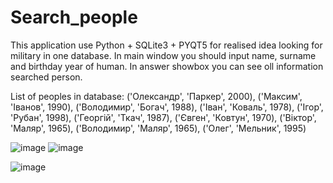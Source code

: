 # Search_people
This application use Python + SQLite3 + PYQT5 for realised idea looking for military in one database.   In main window you should input name, surname and birthday year of human. In answer showbox you can see oll information searched person.

List of peoples in database:
('Олександр', 'Паркер', 2000),
('Максим', 'Іванов', 1990),
('Володимир', 'Богач', 1988),
('Іван', 'Коваль', 1978),
('Ігор', 'Рубан', 1998),
('Георгій', 'Ткач', 1987),
('Євген', 'Ковтун', 1970),
('Віктор', 'Маляр', 1965),
('Володимир', 'Маляр', 1965),
('Олег', 'Мельник', 1995)

![image](https://user-images.githubusercontent.com/78733510/168375907-a674f470-c3bf-4350-874a-af58d54989ee.png)
![image](https://user-images.githubusercontent.com/78733510/168376128-889bd2d9-d84c-41c1-adc5-5a332b84b7d5.png)

![image](https://user-images.githubusercontent.com/78733510/168375982-6dd7a8e1-4ec9-4352-be0d-c95644f96d02.png)
